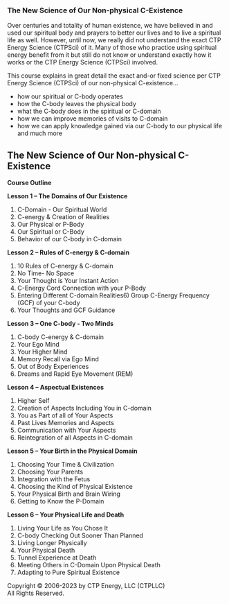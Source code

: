 ### The New Science of Our Non-physical C-Existence

Over centuries and totality of human existence, we have believed in and used our spiritual body and prayers to better our lives and to live a spiritual life as well. However, until now, we really did not understand the exact CTP Energy Science (CTPSci) of it.
Many of those who practice using spiritual energy benefit from it but still do not know or understand exactly how it works or the CTP Energy Science (CTPSci) involved.

This course explains in great detail the exact and-or fixed science per CTP Energy Science
(CTPSci) of our non-physical C-existence...

- how our spiritual or C-body operates<br>
- how the C-body leaves the physical body<br>
- what the C-body does in the spiritual or C-domain<br>
- how we can improve memories of visits to C-domain<br>
- how we can apply knowledge gained via our C-body to our physical life and much more<br>

## The New Science of Our Non-physical C-Existence

**Course Outline**

**Lesson 1 – The Domains of Our Existence**
1) C-Domain - Our Spiritual World
2) C-energy & Creation of Realities
3) Our Physical or P-Body
4) Our Spiritual or C-Body
5) Behavior of our C-body in C-domain

**Lesson 2 – Rules of C-energy & C-domain**
1) 10 Rules of C-energy & C-domain
2) No Time- No Space
3) Your Thought is Your Instant Action
4) C-Energy Cord Connection with your P-Body
5) Entering Different C-domain Realities6) Group C-Energy Frequency (GCF) of your C-body
7) Your Thoughts and GCF Guidance

**Lesson 3 – One C-body - Two Minds**
1) C-body C-energy & C-domain
2) Your Ego Mind
3) Your Higher Mind
4) Memory Recall via Ego Mind
5) Out of Body Experiences
6) Dreams and Rapid Eye Movement (REM)

**Lesson 4 – Aspectual Existences**
1) Higher Self
2) Creation of Aspects Including You in C-domain
3) You as Part of all of Your Aspects
4) Past Lives Memories and Aspects
5) Communication with Your Aspects
6) Reintegration of all Aspects in C-domain

**Lesson 5 – Your Birth in the Physical Domain**
1) Choosing Your Time & Civilization
2) Choosing Your Parents
3) Integration with the Fetus
4) Choosing the Kind of Physical Existence
5) Your Physical Birth and Brain Wiring
6) Getting to Know the P-Domain

**Lesson 6 – Your Physical Life and Death**
1) Living Your Life as You Chose It
2) C-body Checking Out Sooner Than Planned
3) Living Longer Physically
4) Your Physical Death
5) Tunnel Experience at Death
6) Meeting Others in C-Domain Upon Physical Death
7) Adapting to Pure Spiritual Existence

Copyright © 2006-2023 by CTP Energy, LLC (CTPLLC)  
All Rights Reserved.
